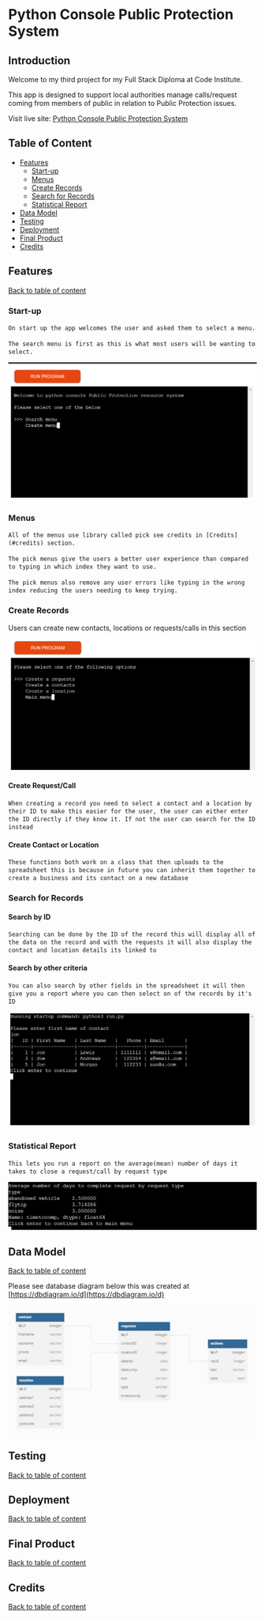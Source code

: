 # Python Console Public Protection System

## Introduction

Welcome to my third project for my Full Stack Diploma at Code Institute.

This app is designed to support local authorities manage calls/request coming from members of public in relation to Public Protection issues. 

Visit live site: [Python Console Public Protection System](https://python-console-pp-system-0ffd3088a3de.herokuapp.com/)

## Table of Content
* [Features](#features)
    * [Start-up](#start-up)
    * [Menus](#menus)
    * [Create Records](#create-records)
    * [Search for Records](#search-for-records)
    * [Statistical Report](#statistical-report)
* [Data Model](#data-model)
* [Testing](#testing)
* [Deployment](#deployment)
* [Final Product](#final-product)
* [Credits](#credits)

## Features
[Back to table of content](#table-of-content)
### Start-up
    On start up the app welcomes the user and asked them to select a menu.

    The search menu is first as this is what most users will be wanting to select.

![Start-up image](read-me-assets/start-up-img.png)
### Menus
    All of the menus use library called pick see credits in [Credits](#credits) section.
    
    The pick menus give the users a better user experience than compared to typing in which index they want to use.
    
    The pick menus also remove any user errors like typing in the wrong index reducing the users needing to keep trying.

### Create Records
Users can create new contacts, locations or requests/calls in this section

![Create Records image](read-me-assets/create-records-image.png)
#### Create Request/Call
    When creating a record you need to select a contact and a location by their ID to make this easier for the user, the user can either enter the ID directly if they know it. If not the user can search for the ID instead

#### Create Contact or Location
    These functions both work on a class that then uploads to the spreadsheet this is because in future you can inherit them together to create a business and its contact on a new database 

### Search for Records
#### Search by ID
    Searching can be done by the ID of the record this will display all of the data on the record and with the requests it will also display the contact and location details its linked to

#### Search by other criteria
    You can also search by other fields in the spreadsheet it will then give you a report where you can then select on of the records by it's ID
![Search Report image](read-me-assets/search-report-img.png)
### Statistical Report
    This lets you run a report on the average(mean) number of days it takes to close a request/call by request type
![Statistical Report image](read-me-assets/stats-report-img.png)

## Data Model
[Back to table of content](#table-of-content)

Please see database diagram below this was created at [https://dbdiagram.io/d](https://dbdiagram.io/d)

![Database Diagram image](read-me-assets/database-diagram-img.png)

## Testing
[Back to table of content](#table-of-content)

## Deployment
[Back to table of content](#table-of-content)

## Final Product
[Back to table of content](#table-of-content)

## Credits
[Back to table of content](#table-of-content)
